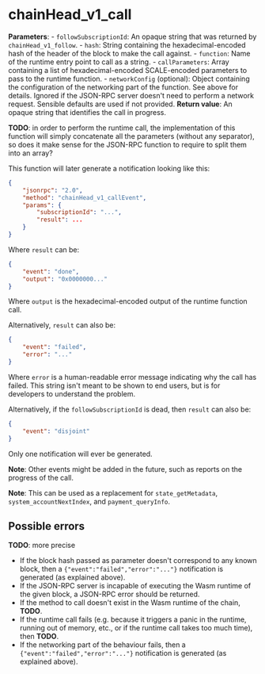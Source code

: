 # chainHead_v1_call

**Parameters**:
    - `followSubscriptionId`: An opaque string that was returned by `chainHead_v1_follow`.
    - `hash`: String containing the hexadecimal-encoded hash of the header of the block to make the call against.
    - `function`: Name of the runtime entry point to call as a string.
    - `callParameters`: Array containing a list of hexadecimal-encoded SCALE-encoded parameters to pass to the runtime function.
    - `networkConfig` (optional): Object containing the configuration of the networking part of the function. See above for details. Ignored if the JSON-RPC server doesn't need to perform a network request. Sensible defaults are used if not provided.
**Return value**: An opaque string that identifies the call in progress.

**TODO**: in order to perform the runtime call, the implementation of this function will simply concatenate all the parameters (without any separator), so does it make sense for the JSON-RPC function to require to split them into an array?

This function will later generate a notification looking like this:

```json
{
    "jsonrpc": "2.0",
    "method": "chainHead_v1_callEvent",
    "params": {
        "subscriptionId": "...",
        "result": ...
    }
}
```

Where `result` can be:

```json
{
    "event": "done",
    "output": "0x0000000..."
}
```

Where `output` is the hexadecimal-encoded output of the runtime function call.

Alternatively, `result` can also be:

```json
{
    "event": "failed",
    "error": "..."
}
```

Where `error` is a human-readable error message indicating why the call has failed. This string isn't meant to be shown to end users, but is for developers to understand the problem.

Alternatively, if the `followSubscriptionId` is dead, then `result` can also be:

```json
{
    "event": "disjoint"
}
```

Only one notification will ever be generated.

**Note**: Other events might be added in the future, such as reports on the progress of the call.

**Note**: This can be used as a replacement for `state_getMetadata`, `system_accountNextIndex`, and `payment_queryInfo`.

## Possible errors

**TODO**: more precise

- If the block hash passed as parameter doesn't correspond to any known block, then a `{"event":"failed","error":"..."}` notification is generated (as explained above).
- If the JSON-RPC server is incapable of executing the Wasm runtime of the given block, a JSON-RPC error should be returned.
- If the method to call doesn't exist in the Wasm runtime of the chain, **TODO**.
- If the runtime call fails (e.g. because it triggers a panic in the runtime, running out of memory, etc., or if the runtime call takes too much time), then **TODO**.
- If the networking part of the behaviour fails, then a `{"event":"failed","error":"..."}` notification is generated (as explained above).
